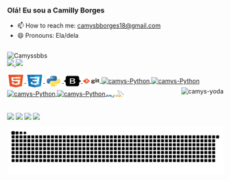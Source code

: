 ### Olá! Eu sou a Camilly Borges 
- 📫 How to reach me: camysbborges18@gmail.com
- 😄 Pronouns: Ela/dela
##

<img src="https://komarev.com/ghpvc/?username=Camyssbbs&color=green" alt="Camyssbbs" />
 <div>
  <a href="https://github.com/Camyssbbs">
  <img height="148px" src="https://github-readme-stats.vercel.app/api?username=Camyssbbs&show_icons=true&theme=dracula&include_all_commits=true&count_private=true"/>
  <img height="1px" src="https://github-readme-stats.vercel.app/api/top-langs/?username=Camyssbbs&layout=compact&langs_count=7&theme=dracula"/>
</div>
<div style="display: inline_block"><br>
  <img align="center" alt="camys-HTML" height="30" width="40" src="https://raw.githubusercontent.com/devicons/devicon/master/icons/html5/html5-original.svg">
  <img align="center" alt="camys-CSS" height="30" width="40" src="https://raw.githubusercontent.com/devicons/devicon/master/icons/css3/css3-original.svg">
  <img align="center" alt="camys-Python" height="30" width="40" src="https://raw.githubusercontent.com/devicons/devicon/master/icons/python/python-original.svg">
    <img align="center" alt="camys-Python" height="30" width="40" src="https://raw.githubusercontent.com/devicons/devicon/master/icons/bootstrap/bootstrap-plain.svg">
    <img align="center" alt="camys-Python" height="30" width="40" src="https://raw.githubusercontent.com/devicons/devicon/master/icons/git/git-original-wordmark.svg">
    <img align="center" alt="camys-Python" height="30" width="40" src="https://github.com/Camyssbbs/devicon/blob/master/icons/postgresql/postgresql-original-wordmark.svg">
 <img align="center" alt="camys-Python" height="30" width="40" src="https://raw.githubusercontent.com/Camyssbbs/devicon/master/icons/pycharm/pycharm-original-wordmark.svg">
 <img align="center" alt="camys-Python" height="30" width="40" src="https://raw.githubusercontent.com/Camyssbbs/devicon/master/icons/vscode/vscode-original-wordmark.svg">
 <img align="center" alt="camys-Python" height="30" width="40" src="https://raw.githubusercontent.com/Camyssbbs/devicon/master/icons/figma/figma-original.svg">
 <img align="center" alt="camys-Python" height="30" width="40" src="https://raw.githubusercontent.com/devicons/devicon/master/icons/mysql/mysql-original-wordmark.svg">
  <img align="right" alt="camys-yoda" src="https://media.discordapp.net/attachments/784575854117781504/871145216718024744/picasion.com_af6865b2032f64fe40fb62a9c36d694a.gif">
</div>
  
  ##
  
  <div> 
  <a href="https://instagram.com/camys.bbs" target="_blank"><img src="https://img.shields.io/badge/-Instagram-%23E4405F?style=for-the-badge&logo=instagram&logoColor=white" target="_blank"></a>
 <a href="https://discord.gg/956YgYPY" target="_blank"><img src="https://img.shields.io/badge/Discord-7289DA?style=for-the-badge&logo=discord&logoColor=white" target="_blank"></a> 
  <a href = "camillybborges002@gmail.com"><img src="https://img.shields.io/badge/-Gmail-%23333?style=for-the-badge&logo=gmail&logoColor=white" target="_blank"></a>
  <a href="https://www.linkedin.com/in/camilly-borges-b93854207/" target="_blank"><img src="https://img.shields.io/badge/-LinkedIn-%230077B5?style=for-the-badge&logo=linkedin&logoColor=white" target="_blank"></a> 
 
  ![Snake animation](https://github.com/Camyssbbs/Camyssbbs/blob/output/github-contribution-grid-snake.svg)
 
</div>
